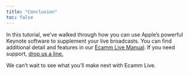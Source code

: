```yaml
---
title: "Conclusion"
toc: false
---
```


In this tutorial, we’ve walked through how you can use Apple’s powerful Keynote software to supplement your live broadcasts. You can find additional detail and features in our [Ecamm Live Manual](/ecamm-live-manual). If you need support, [drop us a line.](//www.ecamm.com/contact/)


We can’t wait to see what you’ll make next with Ecamm Live.
